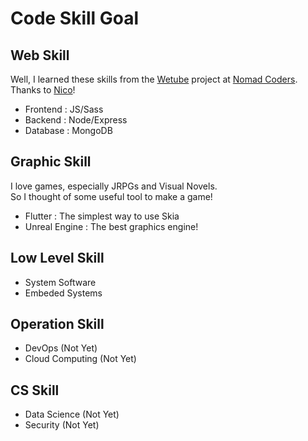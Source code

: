 # Code Skill Goal

## Web Skill

Well, I learned these skills from the [Wetube](https://github.com/hojunkim1/wetube) project at [Nomad Coders](https://nomadcoders.co/wetube). <br>
Thanks to [Nico](https://github.com/serranoarevalo)!

- Frontend : JS/Sass
- Backend : Node/Express
- Database : MongoDB

## Graphic Skill

I love games, especially JRPGs and Visual Novels. <br>
So I thought of some useful tool to make a game!

- Flutter : The simplest way to use Skia
- Unreal Engine : The best graphics engine!

## Low Level Skill

- System Software
- Embeded Systems

## Operation Skill

- DevOps (Not Yet)
- Cloud Computing (Not Yet)

## CS Skill

- Data Science (Not Yet)
- Security (Not Yet)
